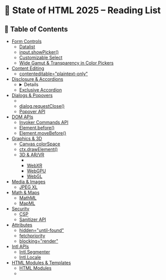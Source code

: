 # 📖 State of HTML 2025 – Reading List

## 📑 Table of Contents
- [Form Controls](#-form-controls)
  - [Datalist](#datalist)
  - [input.showPicker()](#inputshowpicker)
  - [Customizable Select](#customizable-select)
  - [Wide Gamut & Transparency in Color Pickers](#wide-gamut--transparency-in-color-pickers)
- [Content Editing](#-content-editing)
  - [contenteditable="plaintext-only"](#contenteditableplaintext-only)
- [Disclosure & Accordions](#-disclosure--accordions)
  - [<details>](#details)
  - [Exclusive Accordion](#exclusive-accordion)
- [Dialogs & Popovers](#-dialogs--popovers)
  - [<dialog>](#dialog)
  - [dialog.requestClose()](#dialogrequestclose)
  - [Popover API](#popover-api)
- [DOM APIs](#-dom-apis)
  - [Invoker Commands API](#command--commandfor-invoker-commands-api)
  - [Element.before()](#elementbefore)
  - [Element.moveBefore()](#elementmovebefore)
- [Graphics & 3D](#-graphics--3d)
  - [Canvas colorSpace](#canvas-colorspace)
  - [ctx.drawElement()](#ctxdrawelement)
  - [3D & AR/VR](#3d--arvr)
    - [<model>](#model-element)
    - [WebXR](#webxr)
    - [WebGPU](#webgpu)
    - [WebGL](#webgl)
- [Media & Images](#-media--images)
  - [JPEG XL](#jpeg-xl)
- [Math & Maps](#-math--maps)
  - [MathML](#mathml)
  - [MapML](#mapml)
- [Security](#-security)
  - [CSP](#csp)
  - [Sanitizer API](#sanitizer-api)
- [Attributes](#-attributes)
  - [hidden="until-found"](#hiddenuntil-found)
  - [fetchpriority](#fetchpriority)
  - [blocking="render"](#blockingrender)
- [Intl APIs](#-intl-apis)
  - [Intl.Segmenter](#intlsegmenter)
  - [Intl.Locale](#intllocale)
- [HTML Modules & Templates](#-html-modules--templates)
  - [HTML Modules](#html-modules)
  - [<template>](#template)

---

## 📝 Form Controls

### **Datalist**
Method of providing a list of presets for a user to select in a form control, while still allowing custom options.

- [MDN: datalist](https://developer.mozilla.org/en-US/docs/Web/HTML/Element/datalist)  
- [HTML Spec: datalist](https://html.spec.whatwg.org/)

---

### **`input.showPicker()`**
Programmatically open the picker of form controls that have one (color pickers, date inputs etc).

- [MDN: showPicker()](https://developer.mozilla.org/en-US/docs/Web/API/HTMLInputElement/showPicker)  
- [HTML Spec: HTMLInputElement.showPicker](https://html.spec.whatwg.org/)  
- [GitHub: Issue #688 – w3ctag/design-reviews](https://github.com/w3ctag/design-reviews/issues/688)

---

### **Customizable Select**
Stylable, customizable dropdown control. Previously `<selectlist>` and `<selectmenu>`.

- [Customizable Select Element (Explainer) – open-ui.org](https://open-ui.org)  
- [State of CSS 2022 – web.dev](https://web.dev)  
- [The selectmenu HTML Tag – CSS-Tricks](https://css-tricks.com)  
- [Advanced Form Control Styling – Smashing Magazine](https://smashingmagazine.com)  
- [Two levels of customising – hidde.blog](https://hidde.blog)  
- [Open UI selectmenu demos – microsoftedge.github.io](https://microsoftedge.github.io)

---

### **Wide Gamut & Transparency in Color Pickers**
- [Add wide gamut P3 and alpha transparency – WebKit](https://webkit.org)  
- [HTML Spec](https://html.spec.whatwg.org/)

---

## 📝 Content Editing

### **`contenteditable="plaintext-only"`**
Permits editing of raw text but not rich text formatting.

- [MDN: contenteditable](https://developer.mozilla.org/en-US/docs/Web/HTML/Global_attributes/contenteditable)  
- [HTML Spec](https://html.spec.whatwg.org/)

---

## 📝 Disclosure & Accordions

### **`<details>`**
A disclosure widget that can be toggled to hide or show content interactively.

- [MDN: details](https://developer.mozilla.org/en-US/docs/Web/HTML/Element/details)  
- [HTML Spec](https://html.spec.whatwg.org/)

### **Exclusive Accordion**
Group `<details>` so that only one is open at a time.

- [GitHub PR: Add `name` attribute](https://github.com/whatwg/html/pull/9400)  
- [GitHub Issue #866 – w3ctag/design-reviews](https://github.com/w3ctag/design-reviews/issues/866)  
- [Explainer – Open UI](https://open-ui.org)  
- [Chrome Platform Status](https://chromestatus.com)

---

## 📝 Dialogs & Popovers

### **`<dialog>`**
Dialog that can be dismissed by clicking outside (light dismiss).

- [MDN: dialog](https://developer.mozilla.org/en-US/docs/Web/HTML/Reference/Elements/dialog)  
- [HTML Spec](https://html.spec.whatwg.org/)

### **`dialog.requestClose()`**
Cancelable close method for dialogs.

- [MDN: requestClose](https://developer.mozilla.org/en-US/docs/Web/API/HTMLDialogElement/requestClose)  
- [HTML Spec](https://html.spec.whatwg.org/)

### **Popover API**
Popover attribute + JS API for overlays, popups, menus etc.

- [MDN: Popover API](https://developer.mozilla.org/en-US/docs/Web/API/Popover_API)  
- [HTML Spec](https://html.spec.whatwg.org/)  
- [GitHub: Issue #743 – w3ctag/design-reviews](https://github.com/w3ctag/design-reviews/issues/743)  
- [Explainer – Open UI](https://open-ui.org)

---

## 📝 DOM APIs

### **Command & Commandfor (Invoker Commands API)**
Declarative way for `<button>` to invoke predefined custom commands.

- [MDN: Invoker Commands API](https://developer.mozilla.org/en-US/docs/Web/API/Invoker_Commands_API)  
- [Explainer – Open UI](https://open-ui.org)  
- [CSS-Tricks: Invoker Commands](https://css-tricks.com)

### **Element.before()**
Insert node before another.

- [MDN: Element.before()](https://developer.mozilla.org/en-US/docs/Web/API/Element/before)

### **Element.moveBefore()**
Move node before another while preserving state.

- [MDN: Element.moveBefore()](https://developer.mozilla.org/en-US/docs/Web/API/Element/moveBefore)  
- [Chrome Dev Blog](https://developer.chrome.com)

---

## 📝 Graphics & 3D

### **Canvas colorSpace**
Set color space for `<canvas>`.

- [MDN: getContext](https://developer.mozilla.org/en-US/docs/Web/API/HTMLCanvasElement/getContext)  
- [WebKit: Wide Gamut 2D Graphics](https://webkit.org)

### **ctx.drawElement()**
Draw HTML element on canvas.

---

### **3D & AR/VR**

#### **`<model>` Element**
- [Spec – immersive-web](https://immersive-web.github.io)  
- [Test page – keithclark.co.uk](https://keithclark.co.uk)  
- [CSS-Tricks: AR/VR/3D in HTML](https://css-tricks.com)  
- [Safari Tech Preview Notes](https://developer.apple.com)

#### **WebXR**
- [MDN: WebXR Device API](https://developer.mozilla.org/en-US/docs/Web/API/WebXR_Device_API)

#### **WebGPU**
- [MDN: WebGPU](https://developer.mozilla.org/en-US/docs/Web/API/WebGPU_API)  
- [Chrome Dev Blog](https://developer.chrome.com)  
- [WebKit demos](https://webkit.org)

#### **WebGL**
- [MDN: WebGL Getting Started](https://developer.mozilla.org/en-US/docs/Web/API/WebGL_API/Tutorial/Getting_started_with_WebGL)

---

## 📝 Media & Images

### **JPEG XL**
- [JPEG XL – jpeg.org](https://jpeg.org)

---

## 📝 Math & Maps

### **MathML**
- [MDN: MathML](https://developer.mozilla.org/en-US/docs/Web/MathML/Element/math)

### **MapML**
Embed interactive maps in HTML. *(Spec pending)*

---

## 📝 Security

### **CSP**
Content-Security Policy.

- [MDN: CSP](https://developer.mozilla.org/en-US/docs/Web/HTTP/CSP)

### **Sanitizer API**
`element.setHTML()` and `Document.parseHTML()` for safe DOM updates.

- [MDN: HTML Sanitizer API](https://developer.mozilla.org/en-US/docs/Web/API/HTML_Sanitizer_API)

---

## 📝 Attributes

### **hidden="until-found"**
- [MDN: hidden attribute](https://developer.mozilla.org/en-US/docs/Web/HTML/Reference/Global_attributes/hidden)  
- [Chrome Dev Blog: until-found](https://developer.chrome.com)

### **fetchpriority**
- [MDN: fetchPriority](https://developer.mozilla.org/en-US/docs/Web/API/HTMLImageElement/fetchPriority)  
- [Chrome Dev Blog](https://web.dev)

### **blocking="render"**
Block rendering until resources load. Applies to `<link>`, `<script>`, `<style>`.

---

## 📝 Intl APIs

### **Intl.Segmenter**
- [MDN: Intl.Segmenter](https://developer.mozilla.org/en-US/docs/Web/JavaScript/Reference/Global_Objects/Intl/Segmenter)

### **Intl.Locale**
- [MDN: Intl.Locale](https://developer.mozilla.org/en-US/docs/Web/JavaScript/Reference/Global_Objects/Intl/Locale)

---

## 📝 HTML Modules & Templates

### **HTML Modules**
Import HTML via JS imports.  

- [Explainer – GitHub](https://github.com)  
- [Chrome Platform Status](https://chromestatus.com)

### **`<template>`**
Hold HTML fragments for later use.

- [MDN: template](https://developer.mozilla.org/en-US/docs/Web/HTML/Element/template)  
- [HTML Spec](https://html.spec.whatwg.org/)

